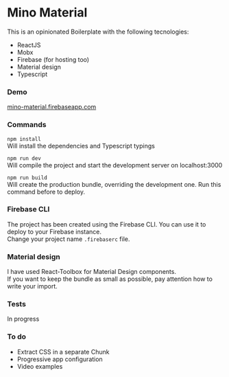 # Mino Material  
This is an opinionated Boilerplate with the following tecnologies:  
- ReactJS  
- Mobx  
- Firebase (for hosting too)   
- Material design  
- Typescript

### Demo  
[mino-material.firebaseapp.com](https://mino-material.firebaseapp.com/)

### Commands  
```npm install```  
Will install the dependencies and Typescript typings  

```npm run dev```  
Will compile the project and start the development server on localhost:3000  

```npm run build```  
Will create the production bundle, overriding the development one. Run this command before to deploy.

### Firebase CLI  
The project has been created using the Firebase CLI. You can use it to deploy to your Firebase instance.  
Change your project name ```.firebaserc``` file.

### Material design  
I have used React-Toolbox for Material Design components.  
If you want to keep the bundle as small as possible, pay attention how to write your import.

### Tests  
In progress

### To do  
- Extract CSS in a separate Chunk  
- Progressive app configuration  
- Video examples